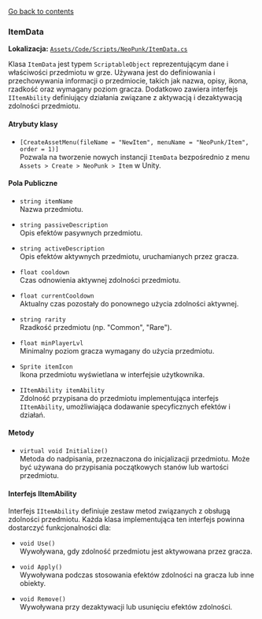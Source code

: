 ﻿[Go back to contents](../../contents.md)

### ItemData

**Lokalizacja:** [`Assets/Code/Scripts/NeoPunk/ItemData.cs`](../../../Assets/Code/Scripts/NeoPunk/ItemData.cs)

Klasa `ItemData` jest typem `ScriptableObject` reprezentującym dane i właściwości przedmiotu w grze. Używana jest do definiowania i przechowywania informacji o przedmiocie, takich jak nazwa, opisy, ikona, rzadkość oraz wymagany poziom gracza. Dodatkowo zawiera interfejs `IItemAbility` definiujący działania związane z aktywacją i dezaktywacją zdolności przedmiotu.

#### Atrybuty klasy

- `[CreateAssetMenu(fileName = "NewItem", menuName = "NeoPunk/Item", order = 1)]`  
  Pozwala na tworzenie nowych instancji `ItemData` bezpośrednio z menu `Assets > Create > NeoPunk > Item` w Unity.

#### Pola Publiczne

- `string itemName`  
  Nazwa przedmiotu.

- `string passiveDescription`  
  Opis efektów pasywnych przedmiotu.

- `string activeDescription`  
  Opis efektów aktywnych przedmiotu, uruchamianych przez gracza.

- `float cooldown`  
  Czas odnowienia aktywnej zdolności przedmiotu.

- `float currentCooldown`  
  Aktualny czas pozostały do ponownego użycia zdolności aktywnej.

- `string rarity`  
  Rzadkość przedmiotu (np. "Common", "Rare").

- `float minPlayerLvl`  
  Minimalny poziom gracza wymagany do użycia przedmiotu.

- `Sprite itemIcon`  
  Ikona przedmiotu wyświetlana w interfejsie użytkownika.

- `IItemAbility itemAbility`  
  Zdolność przypisana do przedmiotu implementująca interfejs `IItemAbility`, umożliwiająca dodawanie specyficznych efektów i działań.

#### Metody

- `virtual void Initialize()`  
  Metoda do nadpisania, przeznaczona do inicjalizacji przedmiotu. Może być używana do przypisania początkowych stanów lub wartości przedmiotu.

#### Interfejs IItemAbility

Interfejs `IItemAbility` definiuje zestaw metod związanych z obsługą zdolności przedmiotu. Każda klasa implementująca ten interfejs powinna dostarczyć funkcjonalności dla:

- `void Use()`  
  Wywoływana, gdy zdolność przedmiotu jest aktywowana przez gracza.

- `void Apply()`  
  Wywoływana podczas stosowania efektów zdolności na gracza lub inne obiekty.

- `void Remove()`  
  Wywoływana przy dezaktywacji lub usunięciu efektów zdolności.
